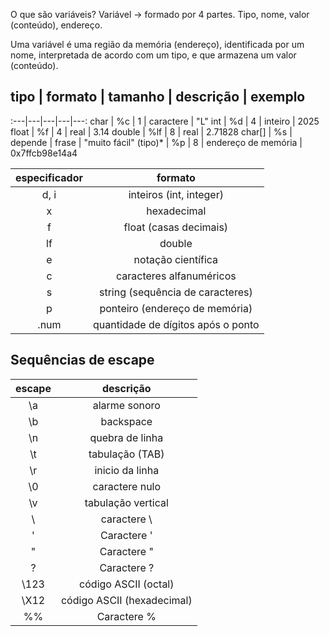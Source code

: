 O que são variáveis?
Variável -> formado por 4 partes. Tipo, nome, valor (conteúdo), endereço.

  Uma variável é uma região da memória (endereço), identificada por um nome, interpretada de acordo com um tipo, e que armazena um valor (conteúdo).

## tipo | formato | tamanho | descrição | exemplo
:---|---|---|---|---:
char | %c | 1 | caractere | "L"
int | %d | 4 | inteiro | 2025
float | %f | 4 | real | 3.14
double | %lf | 8 | real | 2.71828
char[] | %s | depende | frase | "muito fácil"
(tipo)* | %p | 8 | endereço de memória | 0x7ffcb98e14a4


 especificador | formato
:-----:|:------:
d, i | inteiros (int, integer)
x | hexadecimal
f | float (casas decimais)
lf | double
e | notação científica
c | caracteres alfanuméricos
s | string (sequência de caracteres)
p | ponteiro (endereço  de memória)
.num | quantidade de dígitos após o ponto

## Sequências de escape

escape | descrição
:-----:|:------:
\a | alarme sonoro
\b | backspace
\n | quebra de linha
\t | tabulação (TAB)
\r | inicio da linha
\0 | caractere nulo
\v | tabulação vertical
\\ | caractere \
\' | Caractere '
\" | Caractere "
\? | Caractere ?
\123 | código ASCII (octal)
\X12 | código ASCII (hexadecimal)
%% | Caractere %
